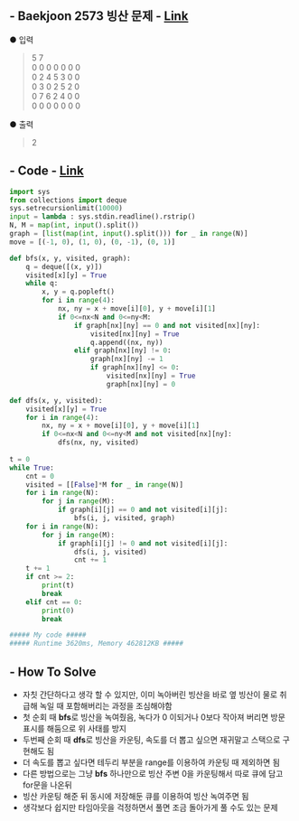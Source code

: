 ## - Baekjoon 2573 빙산 문제 - [Link](https://www.acmicpc.net/problem/2573)
● 입력  
> 5 7  
0 0 0 0 0 0 0  
0 2 4 5 3 0 0  
0 3 0 2 5 2 0  
0 7 6 2 4 0 0  
0 0 0 0 0 0 0

● 출력
> 2

## - Code - [Link](https://github.com/imtaesuu/AlgorithmPractice_with_Python/blob/main/Graph_Traversal/Baekjoon_2573/Baekjoon_2573.py)

```python
import sys
from collections import deque
sys.setrecursionlimit(10000)
input = lambda : sys.stdin.readline().rstrip()
N, M = map(int, input().split())
graph = [list(map(int, input().split())) for _ in range(N)]
move = [(-1, 0), (1, 0), (0, -1), (0, 1)]

def bfs(x, y, visited, graph):
    q = deque([(x, y)])
    visited[x][y] = True
    while q:
        x, y = q.popleft()   
        for i in range(4):
            nx, ny = x + move[i][0], y + move[i][1]
            if 0<=nx<N and 0<=ny<M:
                if graph[nx][ny] == 0 and not visited[nx][ny]:
                    visited[nx][ny] = True
                    q.append((nx, ny))
                elif graph[nx][ny] != 0: 
                    graph[nx][ny] -= 1
                    if graph[nx][ny] <= 0:
                        visited[nx][ny] = True
                        graph[nx][ny] = 0

def dfs(x, y, visited):
    visited[x][y] = True
    for i in range(4):
        nx, ny = x + move[i][0], y + move[i][1]
        if 0<=nx<N and 0<=ny<M and not visited[nx][ny]:
            dfs(nx, ny, visited)
                  
t = 0
while True:
    cnt = 0
    visited = [[False]*M for _ in range(N)]
    for i in range(N):
        for j in range(M):
            if graph[i][j] == 0 and not visited[i][j]:
                bfs(i, j, visited, graph)
    for i in range(N):
        for j in range(M):
            if graph[i][j] != 0 and not visited[i][j]:
                dfs(i, j, visited)
                cnt += 1 
    t += 1
    if cnt >= 2:
        print(t)
        break
    elif cnt == 0:
        print(0)
        break

##### My code #####
##### Runtime 3620ms, Memory 462812KB #####
```

## - **How To Solve**
- 자칫 간단하다고 생각 할 수 있지만, 이미 녹아버린 빙산을 바로 옆 빙산이 물로 취급해 녹일 때 포함해버리는 과정을 조심해야함
- 첫 순회 때 **bfs**로 빙산을 녹여줬음, 녹다가 0 이되거나 0보다 작아져 버리면 방문 표시를 해둠으로 위 사태를 방지
- 두번째 순회 때 **dfs**로 빙산을 카운팅, 속도를 더 뽑고 싶으면 재귀말고 스택으로 구현해도 됨
- 더 속도를 뽑고 싶다면 테두리 부분을 range를 이용하여 카운팅 때 제외하면 됨
- 다른 방법으로는 그냥 **bfs** 하나만으로 빙산 주변 0을 카운팅해서 따로 큐에 담고 for문을 나온뒤 
- 빙산 카운팅 해준 뒤 동시에 저장해둔 큐를 이용하여 빙산 녹여주면 됨
- 생각보다 쉽지만 타임아웃을 걱정하면서 풀면 조금 돌아가게 풀 수도 있는 문제